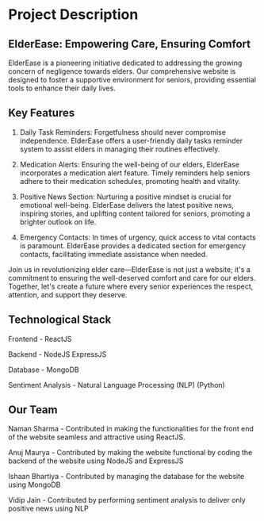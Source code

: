 # Project Description
## ElderEase: Empowering Care, Ensuring Comfort

ElderEase is a pioneering initiative dedicated to addressing the growing concern of negligence towards elders.
Our comprehensive website is designed to foster a supportive environment for seniors, providing essential tools to enhance their daily lives.

## Key Features

1. Daily Task Reminders: Forgetfulness should never compromise independence. ElderEase offers a user-friendly daily tasks reminder system to assist elders in managing their routines effectively.

2. Medication Alerts: Ensuring the well-being of our elders, ElderEase incorporates a medication alert feature. Timely reminders help seniors adhere to their medication schedules, promoting health and vitality.

3. Positive News Section: Nurturing a positive mindset is crucial for emotional well-being. ElderEase delivers the latest positive news, inspiring stories, and uplifting content tailored for seniors, promoting a brighter outlook on life.

4. Emergency Contacts: In times of urgency, quick access to vital contacts is paramount. ElderEase provides a dedicated section for emergency contacts, facilitating immediate assistance when needed.

Join us in revolutionizing elder care—ElderEase is not just a website; it's a commitment to ensuring the well-deserved comfort and care for our elders. Together, let's create a future where every senior experiences the respect, attention, and support they deserve.

## Technological Stack

Frontend - ReactJS

Backend - NodeJS ExpressJS

Database - MongoDB

Sentiment Analysis - Natural Language Processing (NLP) (Python)

## Our Team

Naman Sharma - Contributed in making the functionalities for the front end of the website seamless and attractive using ReactJS.

Anuj Maurya - Contributed by making the website functional by coding the backend of the website using NodeJS and ExpressJS

Ishaan Bhartiya - Contributed by managing the database for the website using MongoDB

Vidip Jain - Contributed by performing sentiment analysis to deliver only positive news using NLP
